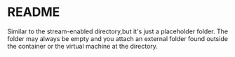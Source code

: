README
===============
Similar to the stream-enabled directory,but it's just a placeholder folder.
The folder may always be empty and you attach an external folder found outside the container or the virtual machine at the directory.